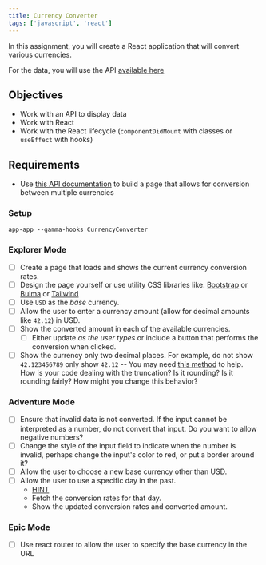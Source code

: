 ```yaml
---
title: Currency Converter
tags: ['javascript', 'react']
---
```


In this assignment, you will create a React application that will convert various currencies.

For the data, you will use the API [available here](https://ratesapi.io/)

## Objectives

- Work with an API to display data
- Work with React
- Work with the React lifecycle (`componentDidMount` with classes or `useEffect` with hooks)

## Requirements

- Use [this API documentation](https://ratesapi.io/documentation/) to build a page that allows for conversion between multiple currencies

### Setup

```shell
app-app --gamma-hooks CurrencyConverter
```

### Explorer Mode

- [ ] Create a page that loads and shows the current currency conversion rates.
- [ ] Design the page yourself or use utility CSS libraries like: [Bootstrap](https://getbootstrap.com) or [Bulma](https://bulma.io/) or [Tailwind](https://tailwindcss.com/)
- [ ] Use `USD` as the _base_ currency.
- [ ] Allow the user to enter a currency amount (allow for decimal amounts like `42.12`) in USD.
- [ ] Show the converted amount in each of the available currencies.
  - [ ] Either update _as the user types_ or include a button that performs the conversion when clicked.
- [ ] Show the currency only two decimal places. For example, do not show `42.123456789` only show `42.12` -- You may need [this method](https://developer.mozilla.org/en-US/docs/Web/JavaScript/Reference/Global_Objects/Number/toFixed) to help. How is your code dealing with the truncation? Is it rounding? Is it rounding fairly? How might you change this behavior?

### Adventure Mode

- [ ] Ensure that invalid data is not converted. If the input cannot be interpreted as a number, do not convert that input. Do you want to allow negative numbers?
- [ ] Change the style of the input field to indicate when the number is invalid, perhaps change the input's color to red, or put a border around it?
- [ ] Allow the user to choose a new base currency other than USD.
- [ ] Allow the user to use a specific day in the past.
  - [HINT](https://developer.mozilla.org/en-US/docs/Web/HTML/Element/input/date)
  - Fetch the conversion rates for that day.
  - Show the updated conversion rates and converted amount.

### Epic Mode

- [ ] Use react router to allow the user to specify the base currency in the URL
